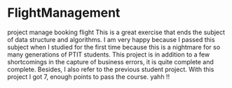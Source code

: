 # FlightManagement
project manage booking flight
This is a great exercise that ends the subject of data structure and algorithms. I am very happy because I passed this subject when I studied for the first time because this is a nightmare for so many generations of PTIT students. This project is in addition to a few shortcomings in the capture of business errors, it is quite complete and complete. Besides, I also refer to the previous student project. With this project I got 7, enough points to pass the course. yahh !!

